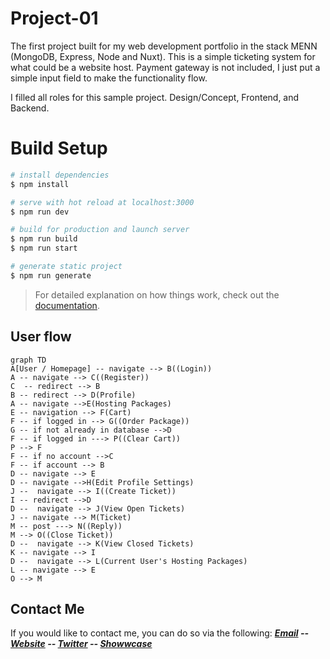 # Project-01
The first project built for my web development portfolio in the stack MENN (MongoDB, Express, Node and Nuxt). This is a simple ticketing system for what could be a website host. Payment gateway is not included, I just put a simple input field to make the functionality flow.

I filled all roles for this sample project. Design/Concept, Frontend, and Backend.

# Build Setup
```bash
# install dependencies
$ npm install

# serve with hot reload at localhost:3000
$ npm run dev

# build for production and launch server
$ npm run build
$ npm run start

# generate static project
$ npm run generate
```
> For detailed explanation on how things work, check out the [documentation](https://nuxtjs.org).

## User flow
```mermaid
graph TD
A[User / Homepage] -- navigate --> B((Login))
A -- navigate --> C((Register))
C  -- redirect --> B
B -- redirect --> D(Profile)
A -- navigate -->E(Hosting Packages)
E -- navigation --> F(Cart)
F -- if logged in --> G((Order Package))
G -- if not already in database -->D
F -- if logged in ---> P((Clear Cart))
P --> F
F -- if no account -->C
F -- if account --> B
D -- navigate --> E
D -- navigate -->H(Edit Profile Settings)
J --  navigate --> I((Create Ticket))
I -- redirect -->D
D --  navigate --> J(View Open Tickets)
J -- navigate --> M(Ticket)
M -- post ---> N((Reply))
M --> O((Close Ticket))
D --  navigate --> K(View Closed Tickets)
K -- navigate --> I
D --  navigate --> L(Current User's Hosting Packages)
L -- navigate --> E
O --> M

```
## Contact Me
If you would like to contact me, you can do so via the following: 
***[Email](mailto:webmaster@winterreign.dev) -- [Website](https://winterreign.dev) -- [Twitter](https://camo.githubusercontent.com/2cbca4be42d81c6833fd417d74f5322e80861326d03d52289924138947be7b4e/68747470733a2f2f696d672e736869656c64732e696f2f62616467652f547769747465722d2532333144413146322e7376673f6c6f676f3d54776974746572266c6f676f436f6c6f723d7768697465) -- [Showwcase](https://www.showwcase.com/winterreigndev)***
